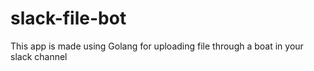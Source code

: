 # slack-file-bot
This app is made using Golang  for uploading file through a boat in your slack channel
